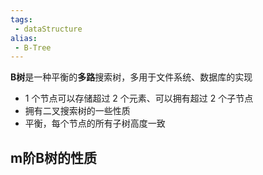 ```yaml
---
tags:
 - dataStructure 
alias:
 - B-Tree
---
```

**B树**是一种平衡的**多路**搜索树，多用于文件系统、数据库的实现
-   1 个节点可以存储超过 2 个元素、可以拥有超过 2 个子节点
-   拥有二叉搜索树的一些性质
-   平衡，每个节点的所有子树高度一致
## m阶B树的性质
